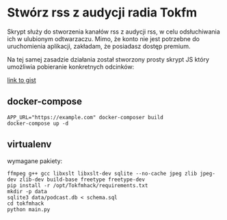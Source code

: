 # Stwórz rss z audycji radia Tokfm

Skrypt służy do stworzenia kanałów rss z audycji rss, w celu odsłuchiwania ich w ulubionym odtwarzaczu.
Mimo, że konto nie jest potrzebne do uruchomienia aplikacji, zakładam, że posiadasz dostęp premium.

Na tej samej zasadzie działania został stworzony prosty skrypt JS który umożliwia pobieranie konkretnych odcinków:

[link to gist](https://gist.github.com/mmskl/ddbf8ff85282259190525601ea366c3f)

## docker-compose

```
APP_URL="https://example.com" docker-composer build
docker-compose up -d
```

## virtualenv

wymagane pakiety:
```
ffmpeg g++ gcc libxslt libxslt-dev sqlite --no-cache jpeg zlib jpeg-dev zlib-dev build-base freetype freetype-dev
pip install -r /opt/Tokfmhack/requirements.txt
mkdir -p data
sqlite3 data/podcast.db < schema.sql
cd tokfmhack
python main.py
```




